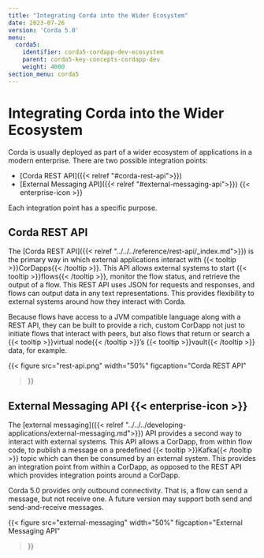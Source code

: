 ```yaml
---
title: "Integrating Corda into the Wider Ecosystem"
date: 2023-07-26
version: 'Corda 5.0'
menu:
  corda5:
    identifier: corda5-cordapp-dev-ecosystem
    parent: corda5-key-concepts-cordapp-dev
    weight: 4000
section_menu: corda5
---
```


# Integrating Corda into the Wider Ecosystem

Corda is usually deployed as part of a wider ecosystem of applications in a modern enterprise. There are two possible integration points:
* [Corda REST API]({{< relref "#corda-rest-api">}})
* [External Messaging API]({{< relref "#external-messaging-api">}}) {{< enterprise-icon >}}

Each integration point has a specific purpose.

## Corda REST API
The [Corda REST API]({{< relref "../../../reference/rest-api/_index.md">}}) is the primary way in which external applications interact with {{< tooltip >}}CorDapps{{< /tooltip >}}. This API allows external systems to start {{< tooltip >}}flows{{< /tooltip >}}, monitor the flow status, and retrieve the output of a flow. This REST API uses JSON for requests and responses, and flows can output data in any text representations. This provides flexibility to external systems around how they interact with Corda.

Because flows have access to a JVM compatible language along with a REST API, they can be built to provide a rich, custom CorDapp not just to initiate flows that interact with peers, but also flows that return or search a {{< tooltip >}}virtual node{{< /tooltip >}}’s {{< tooltip >}}vault{{< /tooltip >}} data, for example.

{{<
  figure
	 src="rest-api.png"
   width="50%"
	 figcaption="Corda REST API"
>}}

## External Messaging API {{< enterprise-icon >}}

The [external messaging]({{< relref "../../../developing-applications/external-messaging.md">}}) API provides a second way to interact with external systems. This API allows a CorDapp, from within flow code, to publish a message on a predefined {{< tooltip >}}Kafka{{< /tooltip >}} topic which can then be consumed by an external system. This provides an integration point from within a CorDapp, as opposed to the REST API which provides integration points around a CorDapp.

Corda 5.0 provides only outbound connectivity.
That is, a flow can send a message, but not receive one.
A future version may support both send and send-and-receive messages.

{{<
  figure
	 src="external-messaging"
   width="50%"
	 figcaption="External Messaging API"
>}}
